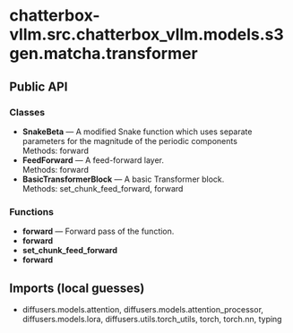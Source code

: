 # chatterbox-vllm.src.chatterbox_vllm.models.s3gen.matcha.transformer

## Public API

### Classes
- **SnakeBeta** — A modified Snake function which uses separate parameters for the magnitude of the periodic components  
  Methods: forward
- **FeedForward** — A feed-forward layer.  
  Methods: forward
- **BasicTransformerBlock** — A basic Transformer block.  
  Methods: set_chunk_feed_forward, forward

### Functions
- **forward** — Forward pass of the function.
- **forward**
- **set_chunk_feed_forward**
- **forward**

## Imports (local guesses)
- diffusers.models.attention, diffusers.models.attention_processor, diffusers.models.lora, diffusers.utils.torch_utils, torch, torch.nn, typing